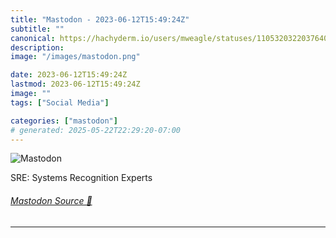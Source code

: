 ```yaml
---
title: "Mastodon - 2023-06-12T15:49:24Z"
subtitle: ""
canonical: https://hachyderm.io/users/mweagle/statuses/110532032203764068
description:
image: "/images/mastodon.png"

date: 2023-06-12T15:49:24Z
lastmod: 2023-06-12T15:49:24Z
image: ""
tags: ["Social Media"]

categories: ["mastodon"]
# generated: 2025-05-22T22:29:20-07:00
---
```

![Mastodon](/images/mastodon.png)

<p>SRE: Systems Recognition Experts</p>


###### [Mastodon Source 🐘](https://hachyderm.io/@mweagle/110532032203764068)

___
